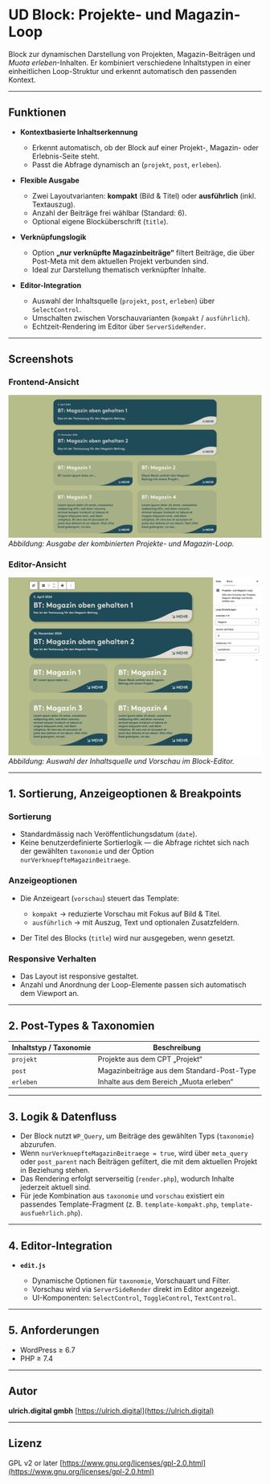 # UD Block: Projekte- und Magazin-Loop

Block zur dynamischen Darstellung von Projekten, Magazin-Beiträgen und *Muota erleben*-Inhalten.
Er kombiniert verschiedene Inhaltstypen in einer einheitlichen Loop-Struktur und erkennt automatisch den passenden Kontext.

---

## Funktionen

* **Kontextbasierte Inhaltserkennung**

  * Erkennt automatisch, ob der Block auf einer Projekt-, Magazin- oder Erlebnis-Seite steht.
  * Passt die Abfrage dynamisch an (`projekt`, `post`, `erleben`).

* **Flexible Ausgabe**

  * Zwei Layoutvarianten: **kompakt** (Bild & Titel) oder **ausführlich** (inkl. Textauszug).
  * Anzahl der Beiträge frei wählbar (Standard: 6).
  * Optional eigene Blocküberschrift (`title`).

* **Verknüpfungslogik**

  * Option **„nur verknüpfte Magazinbeiträge“** filtert Beiträge,
    die über Post-Meta mit dem aktuellen Projekt verbunden sind.
  * Ideal zur Darstellung thematisch verknüpfter Inhalte.

* **Editor-Integration**

  * Auswahl der Inhaltsquelle (`projekt`, `post`, `erleben`) über `SelectControl`.
  * Umschalten zwischen Vorschauvarianten (`kompakt` / `ausführlich`).
  * Echtzeit-Rendering im Editor über `ServerSideRender`.

---

## Screenshots
### Frontend-Ansicht

![Frontend-Ansicht](./assets/ud-loop-block-muota.png)
*Abbildung: Ausgabe der kombinierten Projekte- und Magazin-Loop.*

### Editor-Ansicht

![Editor-Ansicht](./assets/editor-view.png)
*Abbildung: Auswahl der Inhaltsquelle und Vorschau im Block-Editor.*

---

## 1. Sortierung, Anzeigeoptionen & Breakpoints

### Sortierung

* Standardmässig nach Veröffentlichungsdatum (`date`).
* Keine benutzerdefinierte Sortierlogik — die Abfrage richtet sich nach der gewählten `taxonomie` und der Option `nurVerknuepfteMagazinBeitraege`.

### Anzeigeoptionen

* Die Anzeigeart (`vorschau`) steuert das Template:

  * `kompakt` → reduzierte Vorschau mit Fokus auf Bild & Titel.
  * `ausführlich` → mit Auszug, Text und optionalen Zusatzfeldern.
* Der Titel des Blocks (`title`) wird nur ausgegeben, wenn gesetzt.

### Responsive Verhalten

* Das Layout ist responsive gestaltet.
* Anzahl und Anordnung der Loop-Elemente passen sich automatisch dem Viewport an.

---

## 2. Post-Types & Taxonomien

| Inhaltstyp / Taxonomie | Beschreibung                               |
| ---------------------- | ------------------------------------------ |
| `projekt`              | Projekte aus dem CPT „Projekt“             |
| `post`                 | Magazinbeiträge aus dem Standard-Post-Type |
| `erleben`              | Inhalte aus dem Bereich „Muota erleben“    |

---

## 3. Logik & Datenfluss

* Der Block nutzt `WP_Query`, um Beiträge des gewählten Typs (`taxonomie`) abzurufen.
* Wenn `nurVerknuepfteMagazinBeitraege = true`, wird über `meta_query` oder `post_parent` nach Beiträgen gefiltert, die mit dem aktuellen Projekt in Beziehung stehen.
* Das Rendering erfolgt serverseitig (`render.php`), wodurch Inhalte jederzeit aktuell sind.
* Für jede Kombination aus `taxonomie` und `vorschau` existiert ein passendes Template-Fragment (z. B. `template-kompakt.php`, `template-ausfuehrlich.php`).

---

## 4. Editor-Integration

* **`edit.js`**

  * Dynamische Optionen für `taxonomie`, Vorschauart und Filter.
  * Vorschau wird via `ServerSideRender` direkt im Editor angezeigt.
  * UI-Komponenten: `SelectControl`, `ToggleControl`, `TextControl`.

---

## 5. Anforderungen

* WordPress ≥ 6.7
* PHP ≥ 7.4

---

## Autor

**ulrich.digital gmbh**
[https://ulrich.digital](https://ulrich.digital)

---

## Lizenz

GPL v2 or later
[https://www.gnu.org/licenses/gpl-2.0.html](https://www.gnu.org/licenses/gpl-2.0.html)
